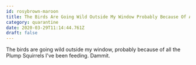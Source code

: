 ```yaml
---
id: rosybrown-maroon
title: The Birds Are Going Wild Outside My Window Probably Because Of All The Plump Squirrels Ive Been Feeding Dammit
category: quarantine
date: 2020-03-29T11:14:44.761Z
draft: false
---
```


The birds are going wild outside my window, probably because of all the Plump Squirrels I've been feeding. Dammit.
